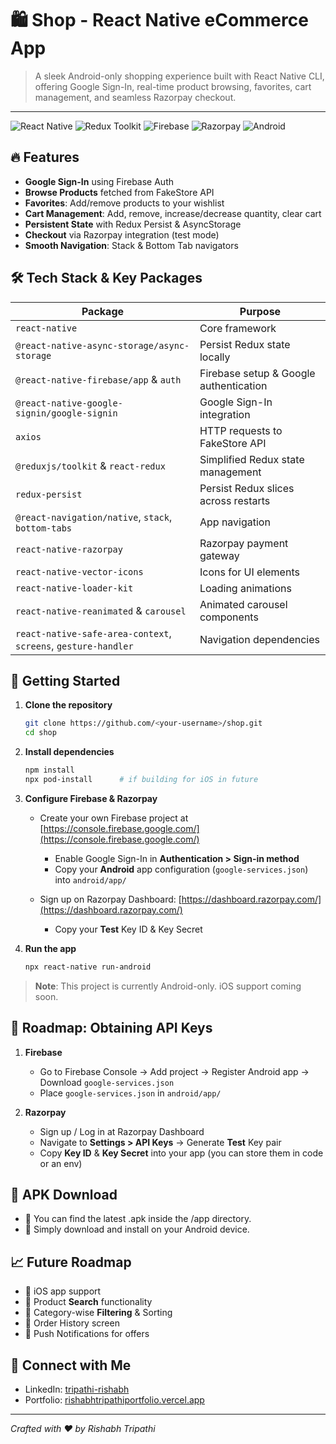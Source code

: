 # 🛍️ Shop - React Native eCommerce App

> A sleek Android-only shopping experience built with React Native CLI, offering Google Sign-In, real-time product browsing, favorites, cart management, and seamless Razorpay checkout.

---

![React Native](https://img.shields.io/badge/Made%20with-React%20Native-20232A?logo=react\&logoColor=61DAFB) ![Redux Toolkit](https://img.shields.io/badge/State%20Mgmt-Redux%20Toolkit-764ABC?logo=redux\&logoColor=white) ![Firebase](https://img.shields.io/badge/Auth-Firebase-FFA611?logo=firebase\&logoColor=white) ![Razorpay](https://img.shields.io/badge/Payments-Razorpay-00AFEF?logo=razorpay\&logoColor=white) ![Android](https://img.shields.io/badge/Platform-Android-3DDC84?logo=android\&logoColor=white)

## 🔥 Features

* **Google Sign-In** using Firebase Auth
* **Browse Products** fetched from FakeStore API
* **Favorites**: Add/remove products to your wishlist
* **Cart Management**: Add, remove, increase/decrease quantity, clear cart
* **Persistent State** with Redux Persist & AsyncStorage
* **Checkout** via Razorpay integration (test mode)
* **Smooth Navigation**: Stack & Bottom Tab navigators

## 🛠️ Tech Stack & Key Packages

| Package                                                        | Purpose                                |
| -------------------------------------------------------------- | -------------------------------------- |
| `react-native`                                                 | Core framework                         |
| `@react-native-async-storage/async-storage`                    | Persist Redux state locally            |
| `@react-native-firebase/app` & `auth`                          | Firebase setup & Google authentication |
| `@react-native-google-signin/google-signin`                    | Google Sign-In integration             |
| `axios`                                                        | HTTP requests to FakeStore API         |
| `@reduxjs/toolkit` & `react-redux`                             | Simplified Redux state management      |
| `redux-persist`                                                | Persist Redux slices across restarts   |
| `@react-navigation/native`, `stack`, `bottom-tabs`             | App navigation                         |
| `react-native-razorpay`                                        | Razorpay payment gateway               |
| `react-native-vector-icons`                                    | Icons for UI elements                  |
| `react-native-loader-kit`                                      | Loading animations                     |
| `react-native-reanimated` & `carousel`                         | Animated carousel components           |
| `react-native-safe-area-context`, `screens`, `gesture-handler` | Navigation dependencies                |

## 🚀 Getting Started

1. **Clone the repository**

   ```bash
   git clone https://github.com/<your-username>/shop.git
   cd shop
   ```

2. **Install dependencies**

   ```bash
   npm install
   npx pod-install      # if building for iOS in future
   ```

3. **Configure Firebase & Razorpay**

   * Create your own Firebase project at [https://console.firebase.google.com/](https://console.firebase.google.com/)

     * Enable Google Sign-In in **Authentication > Sign-in method**
     * Copy your **Android** app configuration (`google-services.json`) into `android/app/`

   * Sign up on Razorpay Dashboard: [https://dashboard.razorpay.com/](https://dashboard.razorpay.com/)

     * Copy your **Test** Key ID & Key Secret

4. **Run the app**

   ```bash
   npx react-native run-android
   ```

> **Note**: This project is currently Android-only. iOS support coming soon.

## 🔑 Roadmap: Obtaining API Keys

1. **Firebase**

   * Go to Firebase Console → Add project → Register Android app → Download `google-services.json`
   * Place `google-services.json` in `android/app/`

2. **Razorpay**

   * Sign up / Log in at Razorpay Dashboard
   * Navigate to **Settings > API Keys** → Generate **Test** Key pair
   * Copy **Key ID** & **Key Secret** into your app (you can store them in code or an env)

## 📲 APK Download
* 🔹 You can find the latest .apk inside the /app directory.
* 🔹 Simply download and install on your Android device.

## 📈 Future Roadmap

* 🔹 iOS app support
* 🔹 Product **Search** functionality
* 🔹 Category-wise **Filtering** & Sorting
* 🔹 Order History screen
* 🔹 Push Notifications for offers

## 🤝 Connect with Me

* LinkedIn: [tripathi-rishabh](https://www.linkedin.com/in/tripathi-rishabh)
* Portfolio: [rishabhtripathiportfolio.vercel.app](https://rishabhtripathiportfolio.vercel.app/)

---

*Crafted with ❤️ by Rishabh Tripathi*
